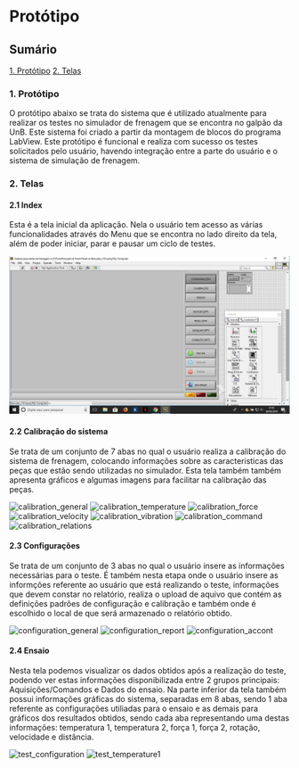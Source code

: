 # Protótipo

## Sumário

[1. Protótipo](#1-Protótipo)
[2. Telas](#2-Telas)


### 1. Protótipo

O protótipo abaixo se trata do sistema que é utilizado atualmente para realizar os testes no simulador de frenagem que se encontra no galpão da UnB. Este sistema foi criado a partir da montagem de blocos do programa LabView. Este protótipo é funcional e realiza com sucesso os testes solicitados pelo usuário, havendo integração entre a parte do usuário e o sistema de simulação de frenagem.

### 2. Telas

#### 2.1 Index

Esta é a tela inicial da aplicação. Nela o usuário tem acesso as várias funcionalidades através do Menu que se encontra no lado direito da tela, além de poder iniciar, parar e pausar um ciclo de testes.

![index](prototypeImages/index.png)

#### 2.2 Calibração do sistema

Se trata de um conjunto de 7 abas no qual o usuário realiza a calibração do sistema de frenagem, colocando informações sobre as caracteristicas das peças que estão sendo utilizadas no simulador. Esta tela também também apresenta gráficos e algumas imagens para facilitar na calibração das peças.

![calibration_general](prototypeImages/calibration_general)
![calibration_temperature](prototypeImages/calibration_temperature)
![calibration_force](prototypeImages/calibration_force)
![calibration_velocity](prototypeImages/calibration_velocity)
![calibration_vibration](prototypeImages/calibration_vibration)
![calibration_command](prototypeImages/calibration_command)
![calibration_relations](prototypeImages/calibration_relations)

#### 2.3 Configurações

Se trata de um conjunto de 3 abas no qual o usuário insere as informações necessárias para o teste. É também nesta etapa onde o usuário insere as informções referente ao usuário que está realizando o teste, informações que devem constar no relatório, realiza o upload de aquivo que contém as definições padrões de configuração e calibração e também onde é escolhido o local de que será armazenado o relatório obtido.

![configuration_general](prototypeImages/configuration_general)
![configuration_report](prototypeImages/configuration_report)
![configuration_accont](prototypeImages/configuration_accont)

#### 2.4 Ensaio

Nesta tela podemos visualizar os dados obtidos após a realização do teste, podendo ver estas informações disponibilizada entre 2 grupos principais: Aquisições/Comandos e Dados do ensaio. Na parte inferior da tela também possui informações gráficas do sistema, separadas em 8 abas, sendo 1 aba referente as configurações utiliadas para o ensaio e as demais para gráficos dos resultados obtidos, sendo cada aba representando uma destas informações: temperatura 1, temperatura 2, força 1, força 2, rotação, velocidade e distância.

![test_configuration](prototypeImages/test_configuration)
![test_temperature1](prototypeImages/test_temperature1)
